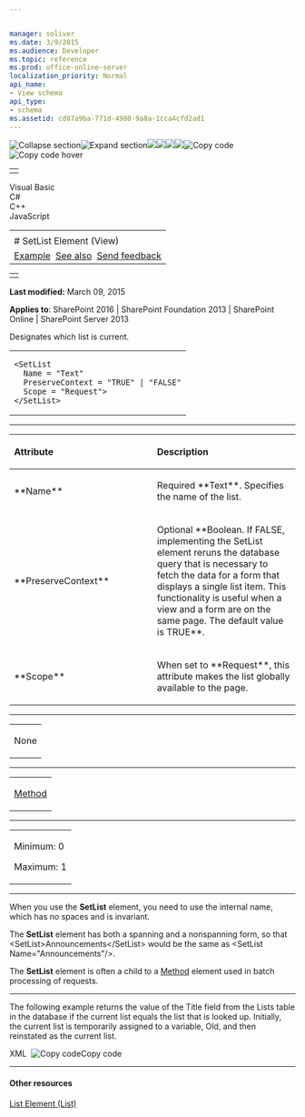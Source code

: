 ```yaml
---


manager: soliver
ms.date: 3/9/2015
ms.audience: Developer
ms.topic: reference
ms.prod: office-online-server
localization_priority: Normal
api_name:
- View schema
api_type:
- schema
ms.assetid: cd87a9ba-771d-4980-9a8a-1cca4cfd2ad1
---
```


![Collapse
section](../icons/collapse_all.gif "Collapse section")![Expand
section](../icons/expand_all.gif "Expand section")![](../icons/collapse_all.gif)![](../icons/expand_all.gif)![](../icons/dropdown.gif)![](../icons/dropdownHover.gif)![Copy
code](../icons/copycode.gif "Copy code")![Copy code
hover](../icons/copycodeHighlight.gif "Copy code hover")
<table>
<tbody>
<tr class="odd">
<td align="left"></td>
</tr>
</tbody>
</table>

Visual Basic  
C\#  
C++  
JavaScript  

<table>
<tbody>
<tr class="odd">
<td align="left"><span id="runningHeaderText"></span></td>
</tr>
<tr class="even">
<td align="left"># SetList Element (View)</td>
</tr>
<tr class="odd">
<td align="left"><a href="#exampleToggle">Example</a>  <a href="#seeAlsoToggle">See also</a>  <span id="headfeedbackarea" class="feedbackhead"><a href="javascript:SubmitFeedback(&#39;docthis@Microsoft.com&#39;,&#39;&#39;,&#39;&#39;,&#39;&#39;,&#39;1.0.18082.1225&#39;,&#39;%0\dThank%20you%20for%20your%20feedback.%20The%20developer%20writing%20teams%20use%20your%20feedback%20to%20improve%20documentation.%20While%20we%20are%20reviewing%20your%20feedback,%20we%20may%20send%20you%20e-mail%20to%20ask%20for%20clarification%20or%20feedback%20on%20a%20solution.%20We%20do%20not%20use%20your%20e-mail%20address%20for%20any%20other%20purpose%20and%20we%20delete%20it%20after%20we%20finish%20our%20review.%0\AFor%20further%20information%20about%20the%20privacy%20policies%20of%20Microsoft,%20please%20see%20http://privacy.microsoft.com/en-us/default.aspx.%0\A%0\d&#39;,&#39;Customer%20feedback&#39;);">Send feedback</a></span></td>
</tr>
</tbody>
</table>

<table>
<colgroup>
<col width="100%" />
</colgroup>
<tbody>
<tr class="odd">
<td align="left"></td>
</tr>
</tbody>
</table>

**Last modified:** March 09, 2015

**Applies to**: SharePoint 2016 | SharePoint Foundation 2013 |
SharePoint Online | SharePoint Server 2013

Designates which list is current.

<span codelanguage="other"></span>
<table>
<colgroup>
<col width="100%" />
</colgroup>
<tbody>
<tr class="odd">
<td align="left"><pre><code>&lt;SetList
  Name = &quot;Text&quot;
  PreserveContext = &quot;TRUE&quot; | &quot;FALSE&quot;
  Scope = &quot;Request&quot;&gt;
&lt;/SetList&gt;</code></pre></td>
</tr>
</tbody>
</table>


-----------------------------------------------------------------------------------------------------------------------------------------------------------------------------------------------

<table>
<colgroup>
<col width="50%" />
<col width="50%" />
</colgroup>
<thead>
<tr class="header">
<th align="left"><p>Attribute</p></th>
<th align="left"><p>Description</p></th>
</tr>
</thead>
<tbody>
<tr class="odd">
<td align="left"><p>**Name**</p></td>
<td align="left"><p>Required **Text**. Specifies the name of the list.</p></td>
</tr>
<tr class="even">
<td align="left"><p>**PreserveContext**</p></td>
<td align="left"><p>Optional **Boolean</span>. If <span class="keyword">FALSE</span>, implementing the <span class="keyword">SetList</span> element reruns the database query that is necessary to fetch the data for a form that displays a single list item. This functionality is useful when a view and a form are on the same page. The default value is <span class="keyword">TRUE**.</p></td>
</tr>
<tr class="odd">
<td align="left"><p>**Scope**</p></td>
<td align="left"><p>When set to **Request**, this attribute makes the list globally available to the page.</p></td>
</tr>
</tbody>
</table>


---------------------------------------------------------------------------------------------------------------------------------------------------------------------------------------------------

<table>
<colgroup>
<col width="100%" />
</colgroup>
<tbody>
<tr class="odd">
<td align="left"><p>None</p></td>
</tr>
</tbody>
</table>


----------------------------------------------------------------------------------------------------------------------------------------------------------------------------------------------------

<table>
<colgroup>
<col width="100%" />
</colgroup>
<tbody>
<tr class="odd">
<td align="left"><p><a href="method-element-view.htm">Method</a></p></td>
</tr>
</tbody>
</table>


------------------------------------------------------------------------------------------------------------------------------------------------------------------------------------------------

<table>
<colgroup>
<col width="100%" />
</colgroup>
<tbody>
<tr class="odd">
<td align="left"><p>Minimum: 0</p>
<p>Maximum: 1</p></td>
</tr>
</tbody>
</table>


----------------------------------------------------------------------------------------------------------------------------------------------------------------------------------------------------------------------------

When you use the **SetList** element, you need
to use the internal name, which has no spaces and is invariant.

The **SetList** element has both a spanning and
a nonspanning form, so that <span
class="code">\<SetList\>Announcements\</SetList\></span> would be the
same as <span class="code">\<SetList Name="Announcements"/\></span>.

The **SetList** element is often a child to a
[Method](method-element-view.htm) element used in batch
processing of requests.


------------------------------------------------------------------------------------------------------------------------------------------------------------------------------------------

The following example returns the value of the <span
class="keyword">Title</span> field from the Lists table in the database
if the current list equals the list that is looked up. Initially, the
current list is temporarily assigned to a variable, <span
class="code">Old</span>, and then reinstated as the current list.

<span codelanguage="xmlLang"></span>
XML 
<span class="copyCode" onclick="CopyCode(this)"
onkeypress="CopyCode_CheckKey(this, event)"
onmouseover="ChangeCopyCodeIcon(this)"
onmouseout="ChangeCopyCodeIcon(this)" tabindex="0">![Copy
code](../icons/copycode.gif "Copy code")Copy code</span>
    <SetVar Scope="Request" Name="Old">
       <List/>
    </SetVar>
    <SetList>
       <GetVar Name="Lookup"/>
    </SetList>
    <IfEqual>
       <Expr1>
          <List/>
       </Expr1>
       <Expr2>
          <GetVar Name="Lookup"/>
       </Expr2>
       <Then>
          <ListProperty HTMLEncode="TRUE" Select="Title"/>
       </Then>
    </IfEqual>
    <SetList><GetVar Name="Old"/></SetList>


-------------------------------------------------------------------------------------------------------------------------------------------------------------------------------------------

#### Other resources

<span sdata="link">[List Element
(List)](list-element-list.htm)</span>








